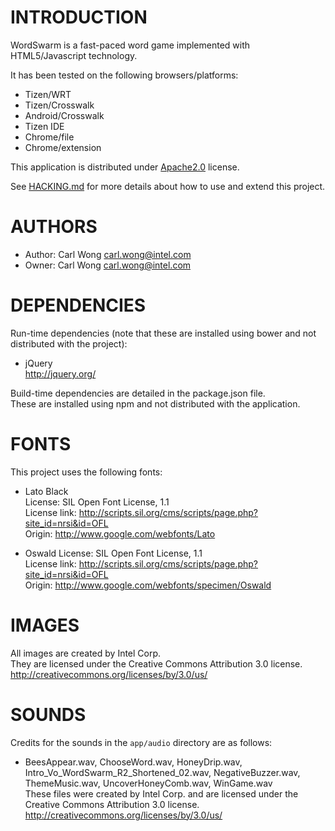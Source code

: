 # INTRODUCTION
WordSwarm is a fast-paced word game implemented with HTML5/Javascript technology.

It has been tested on the following browsers/platforms:
* Tizen/WRT
* Tizen/Crosswalk
* Android/Crosswalk
* Tizen IDE
* Chrome/file
* Chrome/extension

This application is distributed under [Apache2.0](http://www.apache.org/licenses/LICENSE-2.0.html) license.

See [HACKING.md](https://github.com/01org/webapps-wordswarm/blob/master/HACKING.md) for more details about how to use and extend this project.

# AUTHORS
* Author: Carl Wong <carl.wong@intel.com>
* Owner: Carl Wong <carl.wong@intel.com>

# DEPENDENCIES
Run-time dependencies (note that these are installed using bower and not distributed with the project):

* jQuery<br/>
http://jquery.org/

Build-time dependencies are detailed in the package.json file.<br/>
These are installed using npm and not distributed with the application.

# FONTS
This project uses the following fonts:

* Lato Black<br/>
License: SIL Open Font License, 1.1<br/>
License link: http://scripts.sil.org/cms/scripts/page.php?site_id=nrsi&id=OFL<br/>
Origin: http://www.google.com/webfonts/Lato

* Oswald
License: SIL Open Font License, 1.1<br/>
License link: http://scripts.sil.org/cms/scripts/page.php?site_id=nrsi&id=OFL<br/>
Origin: http://www.google.com/webfonts/specimen/Oswald

# IMAGES
All images are created by Intel Corp.<br/>
They are licensed under the Creative Commons Attribution 3.0 license.<br/>
http://creativecommons.org/licenses/by/3.0/us/

# SOUNDS
Credits for the sounds in the `app/audio` directory are as follows:

* BeesAppear.wav, ChooseWord.wav, HoneyDrip.wav, Intro_Vo_WordSwarm_R2_Shortened_02.wav, NegativeBuzzer.wav, ThemeMusic.wav, UncoverHoneyComb.wav, WinGame.wav<br/>
These files were created by Intel Corp. and are licensed under the Creative Commons Attribution 3.0 license.<br/>
http://creativecommons.org/licenses/by/3.0/us/
